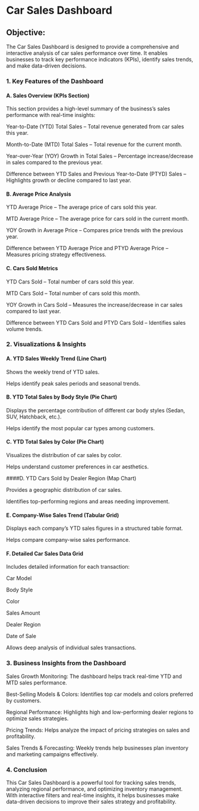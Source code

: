 #  Car Sales Dashboard 

## Objective:

The Car Sales Dashboard is designed to provide a comprehensive and interactive analysis of car sales performance over time. It enables businesses to track key performance indicators (KPIs), identify sales trends, and make data-driven decisions.

### 1. Key Features of the Dashboard

#### A. Sales Overview (KPIs Section)

This section provides a high-level summary of the business’s sales performance with real-time insights:

Year-to-Date (YTD) Total Sales – Total revenue generated from car sales this year.

Month-to-Date (MTD) Total Sales – Total revenue for the current month.

Year-over-Year (YOY) Growth in Total Sales – Percentage increase/decrease in sales compared to the previous year.

Difference between YTD Sales and Previous Year-to-Date (PTYD) Sales – Highlights growth or decline compared to last year.

#### B. Average Price Analysis

YTD Average Price – The average price of cars sold this year.

MTD Average Price – The average price for cars sold in the current month.

YOY Growth in Average Price – Compares price trends with the previous year.

Difference between YTD Average Price and PTYD Average Price – Measures pricing strategy effectiveness.

#### C. Cars Sold Metrics

YTD Cars Sold – Total number of cars sold this year.

MTD Cars Sold – Total number of cars sold this month.

YOY Growth in Cars Sold – Measures the increase/decrease in car sales compared to last year.

Difference between YTD Cars Sold and PTYD Cars Sold – Identifies sales volume trends.

### 2. Visualizations & Insights

#### A. YTD Sales Weekly Trend (Line Chart)

Shows the weekly trend of YTD sales.

Helps identify peak sales periods and seasonal trends.

#### B. YTD Total Sales by Body Style (Pie Chart)

Displays the percentage contribution of different car body styles (Sedan, SUV, Hatchback, etc.).

Helps identify the most popular car types among customers.

#### C. YTD Total Sales by Color (Pie Chart)

Visualizes the distribution of car sales by color.

Helps understand customer preferences in car aesthetics.

####D. YTD Cars Sold by Dealer Region (Map Chart)

Provides a geographic distribution of car sales.

Identifies top-performing regions and areas needing improvement.

#### E. Company-Wise Sales Trend (Tabular Grid)

Displays each company’s YTD sales figures in a structured table format.

Helps compare company-wise sales performance.

#### F. Detailed Car Sales Data Grid

Includes detailed information for each transaction:

Car Model

Body Style

Color

Sales Amount

Dealer Region

Date of Sale

Allows deep analysis of individual sales transactions.

### 3. Business Insights from the Dashboard

Sales Growth Monitoring: The dashboard helps track real-time YTD and MTD sales performance.

Best-Selling Models & Colors: Identifies top car models and colors preferred by customers.

Regional Performance: Highlights high and low-performing dealer regions to optimize sales strategies.

Pricing Trends: Helps analyze the impact of pricing strategies on sales and profitability.

Sales Trends & Forecasting: Weekly trends help businesses plan inventory and marketing campaigns effectively.

### 4. Conclusion

This Car Sales Dashboard is a powerful tool for tracking sales trends, analyzing regional performance, and optimizing inventory management. With interactive filters and real-time insights, it helps businesses make data-driven decisions to improve their sales strategy and profitability.
